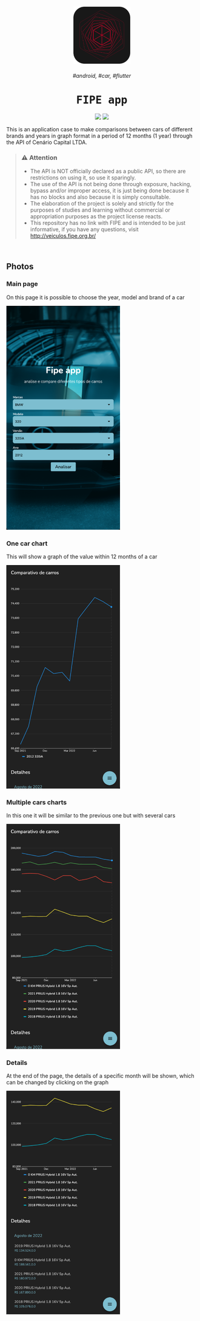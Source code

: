 <p align="center">
  <img src="./assets/logo.png" height="150">
</p>

<samp><h6 align="center">#android, #car, #flutter</h6></samp>
<samp><h1 align="center">FIPE app</h1></samp>

<p align="center">
  <img src="https://img.shields.io/badge/flutter-22272E?&style=for-the-badge&logo=flutter&logoColor=65BFE7">
  <img src="https://img.shields.io/badge/dart-22272E?style=for-the-badge&logo=dart&logoColor=00CBB2">
</p>


This is an application case to make comparisons between cars of different brands and years in graph format in a period of 12 months (1 year) through the API of Cenário Capital LTDA.


> ### ⚠️ Attention
> 
> - The API is NOT officially declared as a public API, so there are restrictions on using it, so use it sparingly.
> - The use of the API is not being done through exposure, hacking, bypass and/or improper access, it is just being done because it has no blocks and also because it is simply consultable.
> - The elaboration of the project is solely and strictly for the purposes of studies and learning without commercial or appropriation purposes as the project license reacts.
> - This repository has no link with FIPE and is intended to be just informative, if you have any questions, visit http://veiculos.fipe.org.br/

<br />

## Photos

### Main page

On this page it is possible to choose the year, model and brand of a car

<kbd><img src="./assets/mainPage.png" width="300"></kbd>
<br />

### One car chart

This will show a graph of the value within 12 months of a car

<kbd><img src="./assets/bmw.png" width="300"></kdb>
<br />

### Multiple cars charts

In this one it will be similar to the previous one but with several cars

<kbd><img src="./assets/prius.png" width="300"></kdb>
<br />

### Details

At the end of the page, the details of a specific month will be shown, which can be changed by clicking on the graph

<kbd><img src="./assets/detail.png" width="300"></kdb>
<br />


